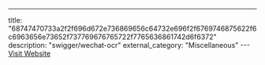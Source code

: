 ---
title: "68747470733a2f2f696d672e736869656c64732e696f2f6769746875622f6c6963656e73652f737769676765722f7765636861742d6f6372"
description: "swigger/wechat-ocr"
external_category: "Miscellaneous"
---[Visit Website](https://camo.githubusercontent.com/fae0df2861a079e9bc3be6b77dc4d9c1076c528ee3f41b118f9a19ab29794cba/68747470733a2f2f696d672e736869656c64732e696f2f6769746875622f6c6963656e73652f737769676765722f7765636861742d6f6372)


